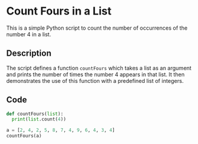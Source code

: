 # Count Fours in a List

This is a simple Python script to count the number of occurrences of the number 4 in a list.

## Description

The script defines a function `countFours` which takes a list as an argument and prints the number of times the number 4 appears in that list. It then demonstrates the use of this function with a predefined list of integers.

## Code

```python
def countFours(list):
  print(list.count(4))

a = [2, 4, 2, 5, 8, 7, 4, 9, 6, 4, 3, 4]
countFours(a)
